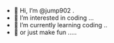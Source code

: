- 👋 Hi, I’m @jump902 .
- 👀 I’m interested in coding ...
- 🌱 I’m currently learning coding ..
- 🌱 or just make fun .....

<!---
jump902/jump902 is a ✨ special ✨ repository because its `README.md` (this file) appears on your GitHub profile.
You can click the Preview link to take a look at your changes.
--->
